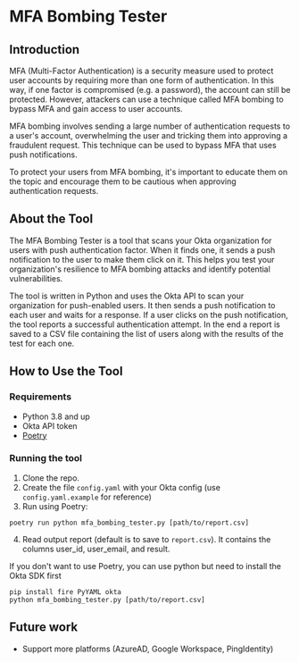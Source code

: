 # MFA Bombing Tester

## Introduction
MFA (Multi-Factor Authentication) is a security measure
used to protect user accounts by requiring more than one
form of authentication. In this way, if one factor is
compromised (e.g. a password), the account can still be protected.
However, attackers can use a technique called MFA bombing to
bypass MFA and gain access to user accounts.

MFA bombing involves sending a large number of authentication
requests to a user's account, overwhelming the user and
tricking them into approving a fraudulent request. This
technique can be used to bypass MFA that uses push notifications.

To protect your users from MFA bombing, it's important to educate
them on the topic and encourage them to be cautious when
approving authentication requests.

## About the Tool
The MFA Bombing Tester is a tool that scans your Okta organization
for users with push authentication factor. When it finds one,
it sends a push notification to the user to make them click on it.
This helps you test your organization's resilience to MFA bombing
attacks and identify potential vulnerabilities.

The tool is written in Python and uses the Okta API to scan
your organization for push-enabled users. It then sends a push
notification to each user and waits for a response.
If a user clicks on the push notification, the tool reports
a successful authentication attempt. In the end a report is saved
to a CSV file containing the list of users along with the results
of the test for each one.


## How to Use the Tool

### Requirements
* Python 3.8 and up
* Okta API token
* [Poetry](https://python-poetry.org/)

### Running the tool

1. Clone the repo.
2. Create the file `config.yaml` with your Okta config (use `config.yaml.example` for reference)
3. Run using Poetry: 
```commandline
poetry run python mfa_bombing_tester.py [path/to/report.csv]
```
4. Read output report (default is to save to `report.csv`). 
It contains the columns user_id, user_email, and result.

If you don't want to use Poetry, you can use python but need to install the Okta SDK first
```commandline
pip install fire PyYAML okta
python mfa_bombing_tester.py [path/to/report.csv]
```


## Future work
* Support more platforms (AzureAD, Google Workspace, PingIdentity)
